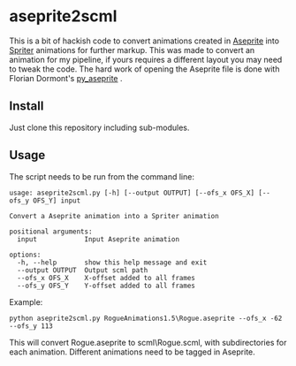 # aseprite2scml
This is a bit of hackish code to convert animations created in [Aseprite](https://www.aseprite.org/) into [Spriter](https://brashmonkey.com/spriter-pro/) animations for further markup. This was made to convert an animation for my pipeline, if yours requires a different layout you may need to tweak the code.
The hard work of opening the Aseprite file is done with Florian Dormont's [py_aseprite](https://github.com/Eiyeron/py_aseprite) .

## Install
Just clone this repository including sub-modules.

## Usage
The script needs to be run from the command line:
```shell
usage: aseprite2scml.py [-h] [--output OUTPUT] [--ofs_x OFS_X] [--ofs_y OFS_Y] input

Convert a Aseprite animation into a Spriter animation

positional arguments:
  input            Input Aseprite animation

options:
  -h, --help       show this help message and exit
  --output OUTPUT  Output scml path
  --ofs_x OFS_X    X-offset added to all frames
  --ofs_y OFS_Y    Y-offset added to all frames
```

Example:
```shell
python aseprite2scml.py RogueAnimations1.5\Rogue.aseprite --ofs_x -62 --ofs_y 113
```
This will convert Rogue.aseprite to scml\Rogue.scml, with subdirectories for each animation.
Different animations need to be tagged in Aseprite.
